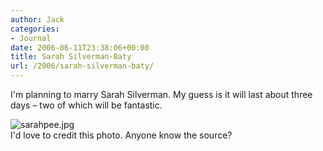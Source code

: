 ```yaml
---
author: Jack
categories:
- Journal
date: 2006-06-11T23:38:06+00:00
title: Sarah Silverman-Baty
url: /2006/sarah-silverman-baty/
---
```


I'm planning to marry Sarah Silverman. My guess is it will last about three days &#8211; two of which will be fantastic.

<img id="image1267" src="http://baty.net/files/sarahpee.jpg" alt="sarahpee.jpg" />

<div class="photo_caption">
  I'd love to credit this photo. Anyone know the source?
</div>